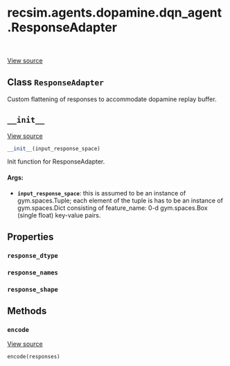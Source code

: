<div itemscope itemtype="http://developers.google.com/ReferenceObject">
<meta itemprop="name" content="recsim.agents.dopamine.dqn_agent.ResponseAdapter" />
<meta itemprop="path" content="Stable" />
<meta itemprop="property" content="response_dtype"/>
<meta itemprop="property" content="response_names"/>
<meta itemprop="property" content="response_shape"/>
<meta itemprop="property" content="__init__"/>
<meta itemprop="property" content="encode"/>
</div>

# recsim.agents.dopamine.dqn_agent.ResponseAdapter

<table class="tfo-notebook-buttons tfo-api" align="left">
</table>

<a target="_blank" href="https://github.com/google-research/recsim/tree/master/recsim//agents/dopamine/dqn_agent.py">View
source</a>

## Class `ResponseAdapter`

Custom flattening of responses to accommodate dopamine replay buffer.

<!-- Placeholder for "Used in" -->

<h2 id="__init__"><code>__init__</code></h2>

<a target="_blank" href="https://github.com/google-research/recsim/tree/master/recsim//agents/dopamine/dqn_agent.py">View
source</a>

```python
__init__(input_response_space)
```

Init function for ResponseAdapter.

#### Args:

*   <b>`input_response_space`</b>: this is assumed to be an instance of
    gym.spaces.Tuple; each element of the tuple is has to be an instance of
    gym.spaces.Dict consisting of feature_name: 0-d gym.spaces.Box (single
    float) key-value pairs.

## Properties

<h3 id="response_dtype"><code>response_dtype</code></h3>

<h3 id="response_names"><code>response_names</code></h3>

<h3 id="response_shape"><code>response_shape</code></h3>

## Methods

<h3 id="encode"><code>encode</code></h3>

<a target="_blank" href="https://github.com/google-research/recsim/tree/master/recsim//agents/dopamine/dqn_agent.py">View
source</a>

```python
encode(responses)
```
